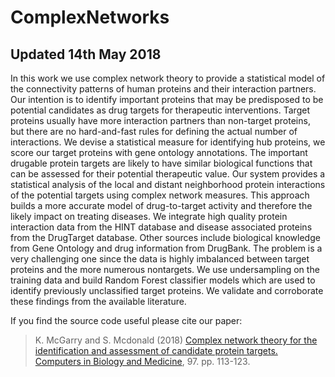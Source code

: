 # ComplexNetworks
## Updated 14th May 2018

In this work we use complex network theory to provide a statistical model of the connectivity patterns of human proteins and their interaction partners. Our intention is to identify important proteins that may be predisposed to be potential candidates as drug targets for therapeutic interventions. Target proteins usually have more interaction partners than non-target proteins, but there are no hard-and-fast rules for defining the actual number of interactions. We devise a statistical measure for identifying hub proteins, we score our target proteins with gene ontology annotations. The important drugable protein targets are likely to have similar biological functions that can be assessed for their potential therapeutic value. Our system provides a statistical analysis of the local and distant neighborhood protein interactions of the potential targets using complex network measures. This approach builds a more accurate model of drug-to-target activity and therefore the likely impact on treating diseases. We integrate high quality protein interaction data from the HINT database and disease associated proteins from the DrugTarget database. Other sources include biological knowledge from Gene Ontology and drug information from DrugBank. The problem is a very challenging one since the data is highly imbalanced between target proteins and the more numerous nontargets. We use undersampling on the training data and build Random Forest classifier models which are used to identify previously unclassified target proteins. We validate and corroborate these findings from the available literature.


If you find the source code useful please cite our paper:

> K. McGarry and S. Mcdonald (2018) [Complex network theory for the identification and assessment of candidate protein targets. Computers in Biology and Medicine](https://www.sciencedirect.com/science/article/pii/S0010482518300969), 97. pp. 113-123.
